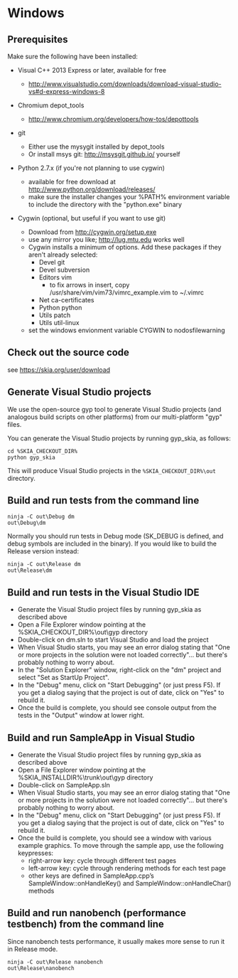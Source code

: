 Windows
=======

Prerequisites
-------------

Make sure the following have been installed:

  * Visual C++ 2013 Express or later, available for free
    * http://www.visualstudio.com/downloads/download-visual-studio-vs#d-express-windows-8

  * Chromium depot_tools
    * http://www.chromium.org/developers/how-tos/depottools
  * git
    * Either use the mysygit installed by depot_tools
    * Or install msys git: http://msysgit.github.io/ yourself
  * Python 2.7.x (if you're not planning to use cygwin)
    * available for free download at http://www.python.org/download/releases/
    * make sure the installer changes your %PATH% environment variable to include the directory with the "python.exe" binary
  * Cygwin (optional, but useful if you want to use git)
    * Download from  http://cygwin.org/setup.exe
    * use any mirror you like; http://lug.mtu.edu works well
    * Cygwin installs a minimum of options. Add these packages if they aren't already selected:
      * Devel git
      * Devel subversion
      * Editors vim
        * to fix arrows in insert, copy /usr/share/vim/vim73/vimrc_example.vim to ~/.vimrc
      * Net ca-certificates
      * Python python
      * Utils patch
      * Utils util-linux
    * set the windows envionment variable CYGWIN to nodosfilewarning

Check out the source code
-------------------------

see https://skia.org/user/download

Generate Visual Studio projects
-------------------------------

We use the open-source gyp tool to generate Visual Studio projects (and
analogous build scripts on other platforms) from our multi-platform "gyp"
files.

You can generate the Visual Studio projects by running gyp_skia, as follows:

    cd %SKIA_CHECKOUT_DIR%
    python gyp_skia

This will produce Visual Studio projects in the `%SKIA_CHECKOUT_DIR%\out` directory.

Build and run tests from the command line
-----------------------------------------

    ninja -C out\Debug dm
    out\Debug\dm

Normally you should run tests in Debug mode (SK_DEBUG is defined, and debug
symbols are included in the binary). If you would like to build the Release
version instead:

    ninja -C out\Release dm
    out\Release\dm

Build and run tests in the Visual Studio IDE
--------------------------------------------

  * Generate the Visual Studio project files by running gyp_skia as described above
  * Open a File Explorer window pointing at the %SKIA_CHECKOUT_DIR%\out\gyp directory
  * Double-click on dm.sln to start Visual Studio and load the project
  * When Visual Studio starts, you may see an error dialog stating that "One or more projects in the solution were not loaded correctly"... but there's probably nothing to worry about.
  * In the "Solution Explorer" window, right-click on the "dm" project and select "Set as StartUp Project".
  * In the "Debug" menu, click on "Start Debugging" (or just press F5). If you get a dialog saying that the project is out of date, click on "Yes" to rebuild it.
  * Once the build is complete, you should see console output from the tests in the "Output" window at lower right.

Build and run SampleApp in Visual Studio
----------------------------------------

  * Generate the Visual Studio project files by running gyp_skia as described above
  * Open a File Explorer window pointing at the %SKIA_INSTALLDIR%\trunk\out\gyp directory
  * Double-click on SampleApp.sln
  * When Visual Studio starts, you may see an error dialog stating that "One or more projects in the solution were not loaded correctly"... but there's probably nothing to worry about.
  * In the "Debug" menu, click on "Start Debugging" (or just press F5). If you get a dialog saying that the project is out of date, click on "Yes" to rebuild it.
  * Once the build is complete, you should see a window with various example graphics. To move through the sample app, use the following keypresses:
    * right-arrow key: cycle through different test pages
    * left-arrow key: cycle through rendering methods for each test page
    * other keys are defined in SampleApp.cpp’s SampleWindow::onHandleKey() and SampleWindow::onHandleChar() methods

Build and run nanobench (performance testbench) from the command line
---------------------------------------------------------------------

Since nanobench tests performance, it usually makes more sense to run it in Release mode.

    ninja -C out\Release nanobench
    out\Release\nanobench
